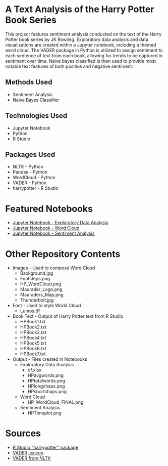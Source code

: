 # A Text Analysis of the Harry Potter Book Series
This project features sentiment analysis conducted on the text of the Harry Potter book series by JK Rowling. Exploratory data analysis and data visualizations are created within a Jupyter notebook, including a themed word cloud. The VADER package in Python is utilized to assign sentiment to each sentence of text from each book, allowing for trends to be captured in sentiment over time. Naive bayes classified is then used to provide most notable text features of both positive and negative sentiment.

## Methods Used
* Sentiment Analysis
* Naive Bayes Classifier

## Technologies Used
* Jupyter Notebook
* Python
* R Studio

## Packages Used
* NLTK - Python
* Pandas - Python
* WordCloud - Python
* VADER - Python
* harrypotter - R Studio

# Featured Notebooks
* [Jupyter Notebook - Exploratory Data Analysis](https://github.com/ErikaJacobs/Harry-Potter-Text-Mining/blob/master/Scripts/HP_Text_Mining%20-%20Exploratory%20Data%20Analysis.ipynb)
* [Jupyter Notebook - Word Cloud](https://github.com/ErikaJacobs/Harry-Potter-Text-Mining/blob/master/Scripts/HP_Text_Mining%20-%20Word%20Cloud.ipynb)
* [Jupyter Notebook - Sentiment Analysis](https://github.com/ErikaJacobs/Harry-Potter-Text-Mining/blob/master/Scripts/HP_Text_Mining%20-%20Sentiment%20Analysis.ipynb)

# Other Repository Contents
* Images - Used to compose Word Cloud
     * Background.jpg
     * Footsteps.png
     * HP_WordCloud.png
     * Maurader_Logo.png
     * Mauraders_Map.png
     * Thunderbolt.jpg
* Font - Used to style World Cloud
     * Lumos.tff 
* Book Text -  Output of Harry Potter text from R Studio
     * HPBook1.txt
     * HPBook2.txt
     * HPBook3.txt
     * HPBook4.txt
     * HPBook5.txt
     * HPBook6.txt
     * HPBook7.txt
 * Output - Files created in Notebooks
      * Exploratory Data Analysis
           * df.xlsx
           * HPavgwords.png
           * HPtotalwords.png
           * HPlongchaps.png
           * HPshortchaps.png
      * Word Cloud
           * HP_WordCloud_FINAL.png
      * Sentiment Analysis
           * HPTimeplot.png

# Sources
* [R Studio "harrypotter" package](https://github.com/bradleyboehmke/harrypotter)
* [VADER lexicon](https://www.kaggle.com/nltkdata/vader-lexicon)
* [VADER from NLTK](https://www.nltk.org/api/nltk.sentiment.html)
